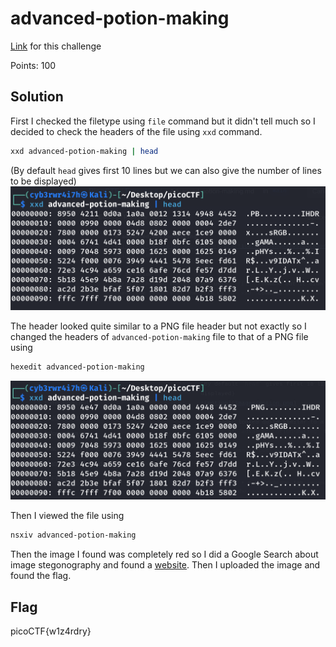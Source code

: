 # advanced-potion-making
[Link](https://play.picoctf.org/practice/challenge/205?category=4&page=1) for this challenge

Points: 100

## Solution
First I checked the filetype using `file` command but it didn't tell much so I decided to check the headers of the file using `xxd` command.
```bash
xxd advanced-potion-making | head
```
(By default `head` gives first 10 lines but we can also give the number of lines to be displayed)
![potion](Images/potion.png)

The header looked quite similar to a PNG file header but not exactly so I changed the headers of `advanced-potion-making` file to that of a PNG file using
```bash
hexedit advanced-potion-making
```
![potion2](Images/potion2.png)

Then I viewed the file using
```bash
nsxiv advanced-potion-making
```
Then the image I found was completely red so I did a Google Search about image stegonography and found a [website](https://incoherency.co.uk/image-steganography/#unhide). Then I uploaded the image and found the flag.

## Flag
picoCTF{w1z4rdry}
